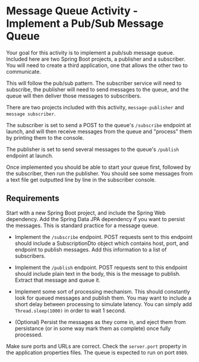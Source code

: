 # Message Queue Activity - Implement a Pub/Sub Message Queue
Your goal for this activity is to implement a pub/sub message queue. Included here are two Spring Boot projects, a publisher and a subscriber. You will need to create a third application, one that allows the other two to communicate. 

This will follow the pub/sub pattern. The subscriber service will need to subscribe, the publisher will need to send messages to the queue, and the queue will then deliver those messages to subscribers.

There are two projects included with this activity, ```message-publisher``` and ```message subscriber```. 

The subscriber is set to send a POST to the queue's ```/subscribe``` endpoint at launch, and will then receive messages from the queue and "process" them by printing them to the console.

The publisher is set to send several messages to the queue's ```/publish``` endpoint at launch.

Once implemented you should be able to start your queue first, followed by the subscriber, then run the publisher. You should see some messages from a text file get outputted line by line in the subscriber console.

## Requirements
Start with a new Spring Boot project, and include the Spring Web dependency. Add the Spring Data JPA dependency if you want to persist the messages. This is standard practice for a message queue.

  - Implement the ```/subscribe``` endpoint. POST requests sent to this endpoint should include a SubscriptionDto object which contains host, port, and endpoint to publish messages. Add this information to a list of subscribers.

 - Implement the ```/publish``` endpoint. POST requests sent to this endpoint should include plain text in the body, this is the message to publish. Extract that message and queue it.

 - Implement some sort of processing mechanism. This should constantly look for queued messages and publish them. You may want to include a short delay between processing to simulate latency. You can simply add ```Thread.sleep(1000)``` in order to wait 1 second.

 - (Optional) Persist the messages as they come in, and eject them from persistance (or in some way mark them as complete) once fully processed.

Make sure ports and URLs are correct. Check the ```server.port``` property in the application properties files. The queue is expected to run on port ```8989```.


